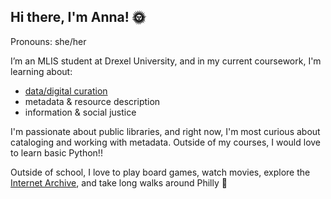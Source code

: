 ## Hi there, I'm Anna! :sun_with_face:
Pronouns: she/her

I’m an MLIS student at Drexel University, and in my current coursework, I'm learning about:

+ [data/digital curation](https://github.com/topics/data-curation)
+ metadata & resource description
+ information & social justice

I'm passionate about public libraries, and right now, I'm most curious about cataloging and working with metadata. Outside of my courses, I would love to learn basic Python!!

Outside of school, I love to play board games, watch movies, explore the [Internet Archive](https://github.com/topics/internet-archive), and take long walks around Philly :sunflower:



<!--
**anna-m-h5/anna-m-h5** is a ✨ _special_ ✨ repository because its `README.md` (this file) appears on your GitHub profile.

Here are some ideas to get you started:

- 🔭 I’m currently working on ...
- 🌱 I’m currently learning ...
- 👯 I’m looking to collaborate on ...
- 🤔 I’m looking for help with ...
- 💬 Ask me about ...
- 📫 How to reach me: ...
- 😄 Pronouns: ... she/her
- ⚡ Fun fact: ...
-->
